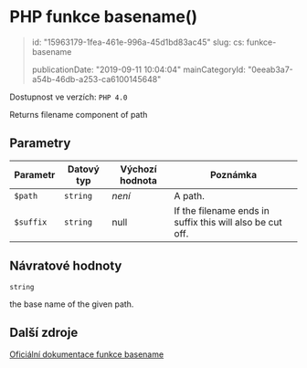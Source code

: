 PHP funkce basename()
=====================

> id: "15963179-1fea-461e-996a-45d1bd83ac45"
> slug:
> 	cs: funkce-basename
>
> publicationDate: "2019-09-11 10:04:04"
> mainCategoryId: "0eeab3a7-a54b-46db-a253-ca6100145648"

Dostupnost ve verzích: `PHP 4.0`

Returns filename component of path


Parametry
--------------

| Parametr | Datový typ | Výchozí hodnota | Poznámka |
|-----|-----|-----|-----|
| `$path` | `string` | *není* | A path. |
| `$suffix` | `string` | null | If the filename ends in suffix this will also be cut off. |


Návratové hodnoty
----------------

`string`

the base name of the given path.

Další zdroje
------------

[Oficiální dokumentace funkce basename](https://www.php.net/manual/en/function.basename.php)
